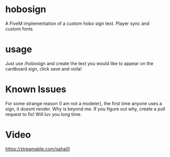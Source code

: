 # hobosign
A FiveM implementation of a custom hobo sign text. Player sync and custom fonts

# usage
Just use /hobosign and create the text you would like to appear on the cardboard sign, click save and voila!

# Known Issues
For some strange reason (I am not a modeler), the first time anyone uses a sign, it doesnt render. Why is beyond me. If you figure out why, create a pull request to fix! Will luv you long time. 

# Video
https://streamable.com/saha0l
